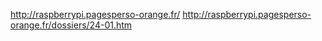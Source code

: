 http://raspberrypi.pagesperso-orange.fr/
http://raspberrypi.pagesperso-orange.fr/dossiers/24-01.htm
